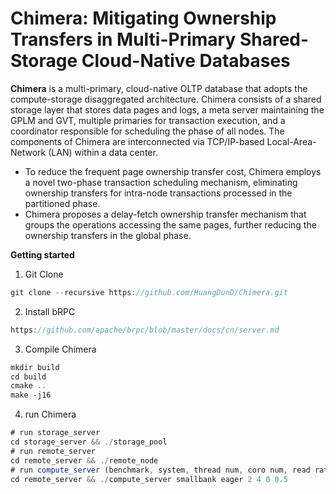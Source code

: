 # Chimera: Mitigating Ownership Transfers in Multi-Primary Shared-Storage Cloud-Native Databases

**Chimera** is a multi-primary, cloud-native OLTP database that adopts the compute-storage disaggregated architecture. Chimera consists of a shared storage layer that stores data pages and logs, a meta server maintaining the GPLM and GVT, multiple primaries for transaction execution, and a coordinator responsible for scheduling the phase of all nodes. The components of Chimera are interconnected via TCP/IP-based Local-Area-Network (LAN) within a data center. 

- To reduce the frequent page ownership transfer cost, Chimera employs a novel two-phase transaction scheduling mechanism, eliminating ownership transfers for intra-node transactions processed in the partitioned phase.
- Chimera proposes a delay-fetch ownership transfer mechanism that groups the operations accessing the same pages, further reducing the ownership transfers in the global phase.

**Getting started**

1.  Git Clone

```jsx
git clone --recursive https://github.com/HuangDunD/Chimera.git
```

2.  Install bRPC

```jsx
https://github.com/apache/brpc/blob/master/docs/cn/server.md
```

3. Compile Chimera

```jsx
mkdir build
cd build 
cmake ..
make -j16
```

4. run Chimera

```jsx
# run storage_server
cd storage_server && ./storage_pool
# run remote_server
cd remote_server && ./remote_node
# run compute_server (benchmark, system, thread num, coro num, read ratio, local transaction ratio)
cd remote_server && ./compute_server smallbank eager 2 4 0 0.5 
```
